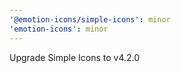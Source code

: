 ```yaml
---
'@emotion-icons/simple-icons': minor
'emotion-icons': minor
---
```


Upgrade Simple Icons to v4.2.0
